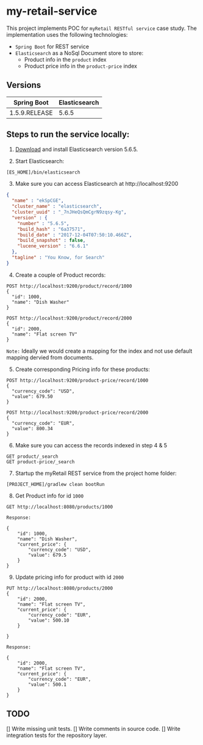 # my-retail-service

This project implements POC for `myRetail RESTful service` case study. The implementation uses the following technologies:
- `Spring Boot` for REST service
- `Elasticsearch` as a NoSql Document store to store:
  - Product info in the `product` index
  - Product price info in the `product-price` index

## Versions
| Spring Boot    | Elasticsearch  | 
| -------------- | -------------- | 
| 1.5.9.RELEASE  | 5.6.5          | 

## Steps to run the service locally:
1. [Download](https://www.elastic.co/downloads/past-releases/elasticsearch-5-6-5) and install Elasticsearch version 5.6.5.

2. Start Elasticsearch:
```sh
[ES_HOME]/bin/elasticsearch
```
3. Make sure you can access Elasticsearch at http://localhost:9200

```json
{
  "name" : "ekSpCGE",
  "cluster_name" : "elasticsearch",
  "cluster_uuid" : "_7nJHeQsQmCgrN9zqsy-Kg",
  "version" : {
    "number" : "5.6.5",
    "build_hash" : "6a37571",
    "build_date" : "2017-12-04T07:50:10.466Z",
    "build_snapshot" : false,
    "lucene_version" : "6.6.1"
  },
  "tagline" : "You Know, for Search"
}
```

4. Create a couple of Product records:

```
POST http://localhost:9200/product/record/1000
{
  "id": 1000,
  "name": "Dish Washer"
}
```
```
POST http://localhost:9200/product/record/2000
{
  "id": 2000,
  "name": "Flat screen TV"
}

```
`Note:` Ideally we would create a mapping for the index and not use default mapping dervied from documents.

5. Create corresponding Pricing info for these products:

```
POST http://localhost:9200/product-price/record/1000
{
  "currency_code": "USD",
  "value": 679.50
}
```
```
POST http://localhost:9200/product-price/record/2000
{
  "currency_code": "EUR",
  "value": 800.34
}
```

6. Make sure you can access the records indexed in step 4 & 5
```
GET product/_search
GET product-price/_search
```

7. Startup the myRetail REST service from the project home folder:

```
[PROJECT_HOME]/gradlew clean bootRun
```

8. Get Product info for id `1000`

```
GET http://localhost:8080/products/1000
```
`Response:`
```
{
    "id": 1000,
    "name": "Dish Washer",
    "current_price": {
        "currency_code": "USD",
        "value": 679.5
    }    
}
```

9. Update pricing info for product with id `2000`

```
PUT http://localhost:8080/products/2000
{
    "id": 2000,
    "name": "Flat screen TV",
    "current_price": {
        "currency_code": "EUR",
        "value": 500.10
    }
   
}
```
`Response:`
```
{
    "id": 2000,
    "name": "Flat screen TV",
    "current_price": {
        "currency_code": "EUR",
        "value": 500.1
    }
}
```

## TODO

[] Write missing unit tests.
[] Write comments in source code.
[] Write integration tests for the repository layer.
